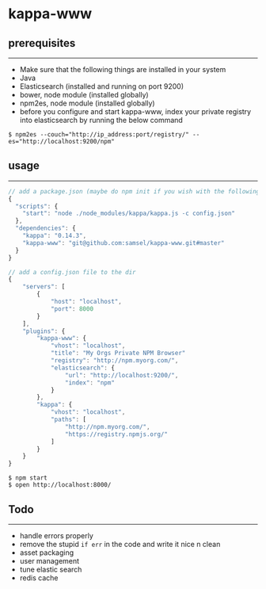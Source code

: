 kappa-www
=========

## prerequisites
----------------
* Make sure that the following things are installed in your system
* Java
* Elasticsearch (installed and running on port 9200)
* bower, node module (installed globally)
* npm2es, node module (installed globally)
* before you configure and start kappa-www, index your private registry into elasticsearch by running the below command

```shell
$ npm2es --couch="http://ip_address:port/registry/" --es="http://localhost:9200/npm"
```

## usage
--------

```javascript
// add a package.json (maybe do npm init if you wish with the following and do npm install)
{
  "scripts": {
    "start": "node ./node_modules/kappa/kappa.js -c config.json"
  },
  "dependencies": {
    "kappa": "0.14.3",
    "kappa-www": "git@github.com:samsel/kappa-www.git#master"
  }
}
```

```javascript
// add a config.json file to the dir
{
    "servers": [
        {
            "host": "localhost",
            "port": 8000
        }
    ],
    "plugins": {
        "kappa-www": {
            "vhost": "localhost",
            "title": "My Orgs Private NPM Browser"
            "registry": "http://npm.myorg.com/",
            "elasticsearch": {
                "url": "http://localhost:9200/",
                "index": "npm"
            }            
        },
        "kappa": {
            "vhost": "localhost",
            "paths": [
                "http://npm.myorg.com/",
                "https://registry.npmjs.org/"
            ]
        }
    }
}
```

```shell
$ npm start
$ open http://localhost:8000/
````

## Todo
--------
* handle errors properly
* remove the stupid ```if err``` in the code and write it nice n clean
* asset packaging
* user management
* tune elastic search
* redis cache